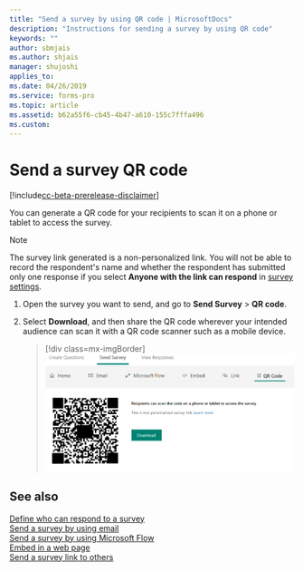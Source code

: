```yaml
---
title: "Send a survey by using QR code | MicrosoftDocs"
description: "Instructions for sending a survey by using QR code"
keywords: ""
author: sbmjais
ms.author: shjais
manager: shujoshi
applies_to: 
ms.date: 04/26/2019
ms.service: forms-pro
ms.topic: article
ms.assetid: b62a55f6-cb45-4b47-a610-155c7fffa496
ms.custom: 
---
```


# Send a survey QR code 

[!include[cc-beta-prerelease-disclaimer](includes/cc-beta-prerelease-disclaimer.md)]

You can generate a QR code for your recipients to scan it on a phone or tablet to access the survey.

> [!NOTE]
> The survey link generated is a non-personalized link. You will not be able to record the respondent's name and whether the respondent has submitted only one response if you select **Anyone with the link can respond** in [survey settings](invite-settings.md).

1.  Open the survey you want to send, and go to **Send Survey** &gt; **QR code**.

2.  Select **Download**, and then share the QR code wherever your intended audience can scan it with a QR code scanner such as a mobile device.

    > [!div class=mx-imgBorder]
    > ![get the survey qr code for sharing](media/survey-qrcode.png "Get the survey QR code for sharing")  

## See also

[Define who can respond to a survey](invite-settings.md)<br>
[Send a survey by using email](send-survey-email.md)<br>
[Send a survey by using Microsoft Flow](send-survey-microsoft-flow.md)<br>
[Embed in a web page](embed-web-page.md)<br>
[Send a survey link to others](send-survey-link.md)
